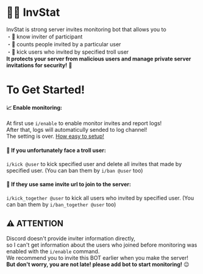 # 🔐📎 InvStat
InvStat is strong server invites monitoring bot that allows you to<br>
・📨 know inviter of participant<br>
・🔢 counts people invited by a particular user<br>
・🚫 kick users who invited by specified troll user<br>
**It protects your server from malicious users and manage private server invitations for security!** 🔐 


# To Get Started!<br>
#### 📈  Enable monitoring:
At first use `i/enable` to enable monitor invites and report logs!<br>
After that, logs will automaticully sended to log channel!<br>
The setting is over. <u>How easy to setup!</u><br>

#### 🚫 **If you unfortunately face a troll user:**
`i/kick @user` to kick specified user and delete all invites that made by specified user. (You can ban them by `i/ban @user` too)

#### 📎 If they use same invite url to join to the server:
`i/kick_together @user` to kick all users who invited by specified user. (You can ban them by `i/ban_together @user` too)


## ⚠ ATTENTION
Discord doesn't provide inviter information directly,<br>
so I can't get information about the users who joined before monitoring was enabled with the `i/enable` command.<br> 
We recommend you to invite this BOT earlier when you make the server!<br>
**But don't worry, you are not late! please add bot to start monitoring!** 😉
